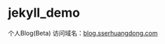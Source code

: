 jekyll_demo
===========

个人Blog(Beta) 
访问域名：[blog.sserhuangdong.com](http://blog.sserhuangdong.com)
